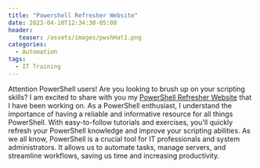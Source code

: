 ```yaml
---
title: "Powershell Refresher Website"
date: 2023-04-10T12:34:30-05:00
header:
   teaser: /assets/images/pwshHat1.png
categories:
  - Automation
tags:
  - IT Training 
---
```


Attention PowerShell users! Are you looking to brush up on your scripting skills?
I am excited to share with you my [PowerShell Refresher Website](https://arcelopera.github.io/PowershellWeb/) that I have been working on. 
As a PowerShell enthusiast, I understand the importance of having a reliable and informative resource for all things PowerShell.
With easy-to-follow tutorials and exercises, you'll quickly refresh your PowerShell knowledge and improve your scripting abilities.
As we all know, PowerShell is a crucial tool for IT professionals and system administrators. 
It allows us to automate tasks, manage servers, and streamline workflows, saving us time and increasing productivity.

